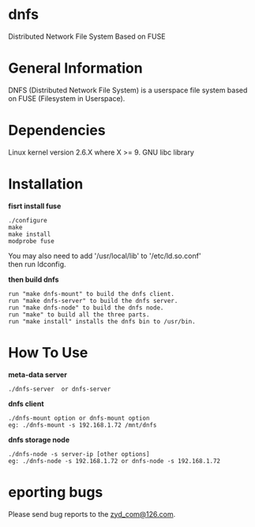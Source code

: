 dnfs
====

Distributed Network File System Based on FUSE 

General Information
===================

DNFS (Distributed Network File System) is a userspace file system based 
on FUSE (Filesystem in Userspace).


Dependencies
============

Linux kernel version 2.6.X where X >= 9.
GNU libc library


Installation
============
**fisrt install fuse**

    ./configure
    make 
    make install
    modprobe fuse

You may also need to add '/usr/local/lib' to '/etc/ld.so.conf'  
then run ldconfig.

**then build dnfs**

    run "make dnfs-mount" to build the dnfs client.
    run "make dnfs-server" to build the dnfs server.
    run "make dnfs-node" to build the dnfs node.
    run "make" to build all the three parts.
    run "make install" installs the dnfs bin to /usr/bin.

How To Use
==========

**meta-data server**

    ./dnfs-server  or dnfs-server

**dnfs client**

    ./dnfs-mount option or dnfs-mount option
    eg: ./dnfs-mount -s 192.168.1.72 /mnt/dnfs 

**dnfs storage node**

    ./dnfs-node -s server-ip [other options]
    eg: ./dnfs-node -s 192.168.1.72 or dnfs-node -s 192.168.1.72


eporting bugs
==============

Please send bug reports to the <zyd_com@126.com>.

